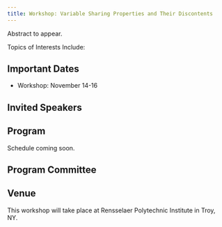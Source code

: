```yaml
---
title: Workshop: Variable Sharing Properties and Their Discontents
---
```


Abstract to appear.

Topics of Interests Include:

## Important Dates

- Workshop: November 14-16

## Invited Speakers



## Program

Schedule coming soon.

## Program Committee



## Venue

This workshop will take place at Rensselaer Polytechnic Institute in Troy, NY.
